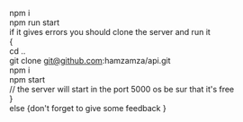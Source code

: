 npm i <br/>
npm run start <br/> 
if it gives errors you should clone the server and run it  <br/>
{ <br/>
cd ..<br/>
git clone git@github.com:hamzamza/api.git <br/>
npm i <br/>
npm start <br/>
 // the server will start in the port 5000  os be sur that it's free <br/>
} <br/>
else {don't forget to give some feedback } <br/>
